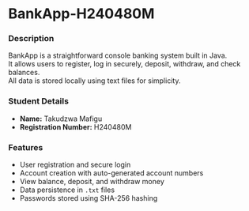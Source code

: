 # BankApp-H240480M

### Description
BankApp is a straightforward console banking system built in Java.  
It allows users to register, log in securely, deposit, withdraw, and check balances.  
All data is stored locally using text files for simplicity.

### Student Details
- **Name:** Takudzwa Mafigu  
- **Registration Number:** H240480M  

### Features
- User registration and secure login  
- Account creation with auto-generated account numbers  
- View balance, deposit, and withdraw money  
- Data persistence in `.txt` files  
- Passwords stored using SHA-256 hashing  

